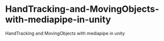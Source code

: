 # HandTracking-and-MovingObjects-with-mediapipe-in-unity
HandTracking and MovingObjects with mediapipe in unity
